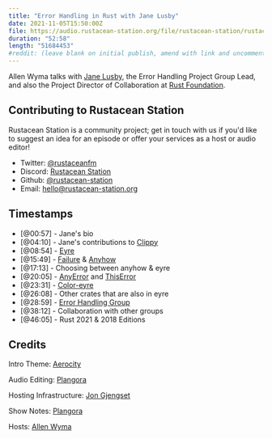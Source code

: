 ```yaml
---
title: "Error Handling in Rust with Jane Lusby"
date: 2021-11-05T15:50:00Z
file: https://audio.rustacean-station.org/file/rustacean-station/rustacean-station-e047-jane-lusby.mp3
duration: "52:58"
length: "51684453"
#reddit: (leave blank on initial publish, amend with link and uncomment this line after Reddit thread has been posted)
---
```

Allen Wyma talks with [Jane Lusby](https://github.com/yaahc), the Error Handling Project Group Lead, and also the Project Director of Collaboration at [Rust Foundation](https://foundation.rust-lang.org/). 


## Contributing to Rustacean Station

Rustacean Station is a community project; get in touch with us if you'd like to suggest an idea for an episode or offer your services as a host or audio editor!

- Twitter: [@rustaceanfm](https://twitter.com/rustaceanfm)
- Discord: [Rustacean Station](https://discord.gg/cHc3Gyc)
- Github: [@rustacean-station](https://github.com/rustacean-station/)
- Email: [hello@rustacean-station.org](mailto:hello@rustacean-station.org)

## Timestamps 
- [@00:57] - Jane's bio
- [@04:10] - Jane's contributions to [Clippy](https://github.com/rust-lang/rust-clippy)
- [@08:54] - [Eyre](https://github.com/yaahc/eyre)
- [@15:49] - [Failure](https://docs.rs/failure/0.1.8/failure/) & [Anyhow](https://docs.rs/anyhow/1.0.45/anyhow/)
- [@17:13] - Choosing between anyhow & eyre
- [@20:05] - [AnyError](https://docs.rs/err-context/0.1.0/err_context/type.AnyError.html) and [ThisError](https://docs.rs/thiserror/1.0.30/thiserror/)
- [@23:31] - [Color-eyre](https://github.com/yaahc/color-eyre)
- [@26:08] - Other crates that are also in eyre
- [@28:59] - [Error Handling Group](https://github.com/rust-lang/project-error-handling)
- [@38:12] - Collaboration with other groups 
- [@46:05] - Rust 2021 & 2018 Editions

## Credits
Intro Theme: [Aerocity](https://twitter.com/AerocityMusic)

Audio Editing: [Plangora](https://twitter.com/plangora)

Hosting Infrastructure: [Jon Gjengset](https://twitter.com/jonhoo/)

Show Notes: [Plangora](https://twitter.com/plangora)

Hosts: [Allen Wyma](https://twitter.com/allenwyma)